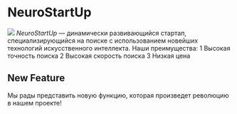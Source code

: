 # NeuroStartUp
![](https://netology-code.github.io/git-homeworks/introduction/assets/logo.png)
*NeuroStartUp* — динамически развивающийся стартап, специализирующийся на поиске с использованием новейших технологий искусственного интеллекта.
Наши преимущества:
1 Высокая точность поиска
2 Высокая скорость поиска
3 Низкая цена

## New Feature
Мы рады представить новую функцию, которая произведет революцию в нашем проекте!

